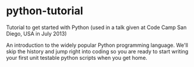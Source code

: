python-tutorial
===============

Tutorial to get started with Python (used in a talk given at Code Camp San Diego, USA in July 2013)

An introduction to the widely popular Python programming language.
We'll skip the history and jump right into coding so you are ready to start writing your first unit testable python scripts when you get home.




